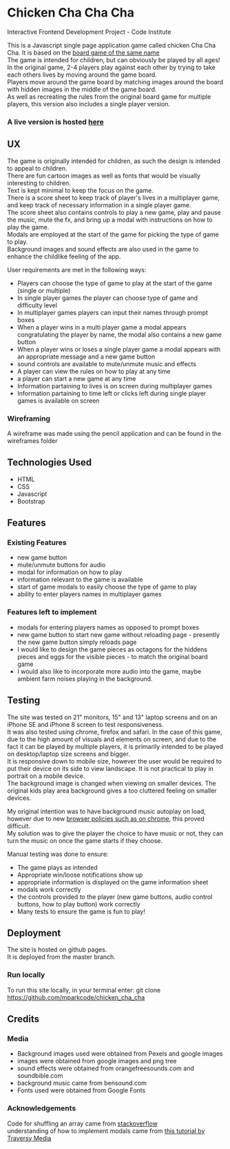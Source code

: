 # Chicken Cha Cha Cha

Interactive Frontend Development Project - Code Institute

This is a Javascript single page application game called chicken Cha Cha Cha. It is based on the [board game of the same name](https://boardgamegeek.com/boardgame/3570/chicken-cha-cha-cha)  
The game is intended for children, but can obviously be played by all ages!  
In the original game, 2-4 players play against each other by trying to take each others lives by moving around the game board.  
Players move around the game board by matching images around the board with hidden images in the middle of the game board.  
As well as recreating the rules from the original board game for multiple players, this version also includes a single player version.  


### A live version is hosted [here](https://mparkcode.github.io/chicken_cha_cha/)  

## UX

The game is originally intended for children, as such the design is intended to appeal to children.  
There are fun cartoon images as well as fonts that would be visually interesting to children.  
Text is kept minimal to keep the focus on the game.  
There is a score sheet to keep track of player's lives in a multiplayer game, and keep track of necessary information in a single player game.  
The score sheet also contains controls to play a new game, play and pause the music, mute the fx, and bring up a modal with instructions on how to play the game.  
Modals are employed at the start of the game for picking the type of game to play.  
Background images and sound effects are also used in the game to enhance the childlike feeling of the app.  

User requirements are met in the following ways:  
* Players can choose the type of game to play at the start of the game (single or multiple)
* In single player games the player can choose type of game and difficulty level
* In multiplayer games players can input their names through prompt boxes
* When a player wins in a multi player game a modal appears congratulating the player by name, the modal also contains a new game button
* When a player wins or loses a single player game a modal appears with an appropriate message and a new game button
* sound controls are available to mute/unmute music and effects
* A player can view the rules on how to play at any time
* a player can start a new game at any time
* Information partaining to lives is on screen during multiplayer games
* Information partaining to time left or clicks left during single player games is available on screen

### Wireframing

A wireframe was made using the pencil application and can be found in the wireframes folder

## Technologies Used
* HTML
* CSS
* Javascript
* Bootstrap


## Features

### Existing Features
* new game button
* mute/unmute buttons for audio
* modal for information on how to play
* information relevant to the game is available
* start of game modals to easily choose the type of game to play
* ability to enter players names in multiplayer games

### Features left to implement
* modals for entering players names as opposed to prompt boxes
* new game button to start new game without reloading page - presently the new game button simply reloads page
* I would like to design the game pieces as octagons for the hiddens pieces and eggs for the visible pieces - to match the original board game
* I would also like to incorporate more audio into the game, maybe ambient farm noises playing in the background.

## Testing
The site was tested on 21" monitors, 15" and 13" laptop screens and on an iPhone SE and iPhone 8 screen to test responsiveness.  
It was also tested using chrome, firefox and safari.
In the case of this game, due to the high amount of visuals and elements on screen, and due to the fact it can be played by multiple players, it is primarily intended to be played on desktop/laptop size screens and bigger.  
It is responsive down to mobile size, however the user would be required to put their device on its side to view landscape. It is not practical to play in portrait on a mobile device.  
The background image is changed when viewing on smaller devices. The original kids play area background gives a too cluttered feeling on smaller devices.  

My original intention was to have background music autoplay on load, however due to new [browser policies such as on chrome](https://developers.google.com/web/updates/2017/09/autoplay-policy-changes), this proved difficult.  
My solution was to give the player the choice to have music or not, they can turn the music on once the game starts if they choose.   

Manual testing was done to ensure:
* The game plays as intended
* Appropriate win/loose notifications show up
* appropriate information is displayed on the game information sheet
* modals work correctly
* the controls provided to the player (new game buttons, audio control buttons, how to play button) work correctly
* Many tests to ensure the game is fun to play!

## Deployment
The site is hosted on github pages.  
It is deployed from the master branch. 

### Run locally
To run this site locally, in your terminal enter: git clone https://github.com/mparkcode/chicken_cha_cha

## Credits

### Media
* Background images used were obtained from Pexels and google images
* images were obtained from google images and png tree
* sound effects were obtained from orangefreesounds.com and soundbible.com
* background music came from bensound.com
* Fonts used were obtained from Google Fonts

### Acknowledgements
Code for shuffling an array came from [stackoverflow](https://stackoverflow.com/questions/6274339/how-can-i-shuffle-an-array)  
understanding of how to implement modals came from [this tutorial by Traversy Media](https://www.youtube.com/watch?v=6ophW7Ask_0)  